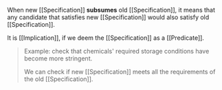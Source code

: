 When new [[Specification]] **subsumes** old [[Specification]], it means that any candidate that satisfies new [[Specification]] would also satisfy old [[Specification]].

It is [[Implication]], if we deem the [[Specification]] as a [[Predicate]].

> Example: check that chemicals' required storage conditions have become more stringent.
> 
> We can check if new [[Specification]] meets all the requirements of the old [[Specification]].
